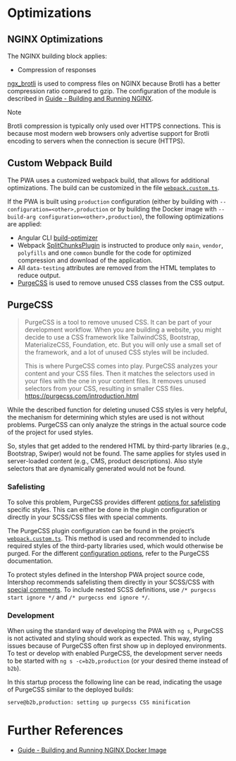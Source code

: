 <!--
kb_guide
kb_pwa
kb_everyone
kb_sync_latest_only
-->

# Optimizations

## NGINX Optimizations

The NGINX building block applies:

- Compression of responses

[ngx_brotli](https://github.com/google/ngx_brotli) is used to compress files on NGINX because Brotli has a better compression ratio compared to gzip.
The configuration of the module is described in [Guide - Building and Running NGINX](./nginx-startup.md#brotli-configuration).

> [!NOTE]
> Brotli compression is typically only used over HTTPS connections. This is because most modern web browsers only advertise support for Brotli encoding to servers when the connection is secure (HTTPS).

## Custom Webpack Build

The PWA uses a customized webpack build, that allows for additional optimizations.
The build can be customized in the file [`webpack.custom.ts`](../../templates/webpack/webpack.custom.ts).

If the PWA is built using `production` configuration (either by building with `--configuration=<other>,production` or by building the Docker image with `--build-arg configuration=<other>,production`), the following optimizations are applied:

- Angular CLI [build-optimizer](https://github.com/angular/angular-cli/tree/master/packages/angular_devkit/build_optimizer#angular-build-optimizer)
- Webpack [SplitChunksPlugin](https://webpack.js.org/plugins/split-chunks-plugin/) is instructed to produce only `main`, `vendor`, `polyfills` and one `common` bundle for the code for optimized compression and download of the application.
- All `data-testing` attributes are removed from the HTML templates to reduce output.
- [PurgeCSS](https://purgecss.com) is used to remove unused CSS classes from the CSS output.

## PurgeCSS

<!-- prettier-ignore -->
> PurgeCSS is a tool to remove unused CSS. It can be part of your development workflow. When you are building a website, you might decide to use a CSS framework like TailwindCSS, Bootstrap, MaterializeCSS, Foundation, etc. But you will only use a small set of the framework, and a lot of unused CSS styles will be included.
>
> This is where PurgeCSS comes into play. PurgeCSS analyzes your content and your CSS files. Then it matches the selectors used in your files with the one in your content files. It removes unused selectors from your CSS, resulting in smaller CSS files.<br/>
> https://purgecss.com/introduction.html

While the described function for deleting unused CSS styles is very helpful, the mechanism for determining which styles are used is not without problems.
PurgeCSS can only analyze the strings in the actual source code of the project for used styles.

So, styles that get added to the rendered HTML by third-party libraries (e.g., Bootstrap, Swiper) would not be found.
The same applies for styles used in server-loaded content (e.g., CMS, product descriptions).
Also style selectors that are dynamically generated would not be found.

### Safelisting

To solve this problem, PurgeCSS provides different [options for safelisting](https://purgecss.com/safelisting.html) specific styles.
This can either be done in the plugin configuration or directly in your SCSS/CSS files with special comments.

The PurgeCSS plugin configuration can be found in the project’s [`webpack.custom.ts`](https://github.com/intershop/intershop-pwa/blob/3.1.0/templates/webpack/webpack.custom.ts#L231-L246).
This method is used and recommended to include required styles of the third-party libraries used, which would otherwise be purged.
For the different [configuration options](https://purgecss.com/configuration.html), refer to the PurgeCSS documentation.

To protect styles defined in the Intershop PWA project source code, Intershop recommends safelisting them directly in your SCSS/CSS with [special comments](https://purgecss.com/safelisting.html#in-the-css-directly).
To include nested SCSS definitions, use `/* purgecss start ignore */` and `/* purgecss end ignore */`.

### Development

When using the standard way of developing the PWA with `ng s`, PurgeCSS is not activated and styling should work as expected.
This way, styling issues because of PurgeCSS often first show up in deployed environments.
To test or develop with enabled PurgeCSS, the development server needs to be started with `ng s -c=b2b,production` (or your desired theme instead of `b2b`).

In this startup process the following line can be read, indicating the usage of PurgeCSS similar to the deployed builds:

```
serve@b2b,production: setting up purgecss CSS minification
```

# Further References

- [Guide - Building and Running NGINX Docker Image][nginx-startup]

[nginx-startup]: ./nginx-startup.md
